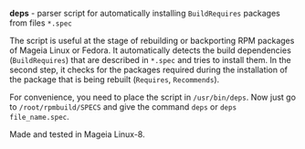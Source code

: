 **deps** - parser script for automatically installing `BuildRequires` packages from files `*.spec`

The script is useful at the stage of rebuilding or backporting RPM packages of Mageia Linux or Fedora. It automatically detects the build dependencies (`BuildRequires`) that are described in `*.spec` and tries to install them. In the second step, it checks for the packages required during the installation of the package that is being rebuilt (`Requires`, `Recommends`).

For convenience, you need to place the script in `/usr/bin/deps`. Now just go to `/root/rpmbuild/SPECS` and give the command `deps` or `deps file_name.spec`.

Made and tested in Mageia Linux-8.

